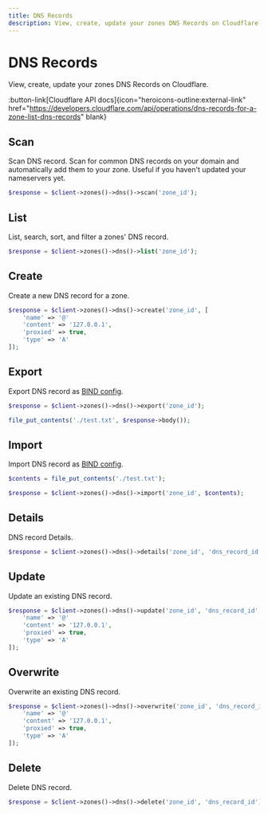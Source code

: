 ```yaml
---
title: DNS Records
description: View, create, update your zones DNS Records on Cloudflare.
---
```


# DNS Records

View, create, update your zones DNS Records on Cloudflare.

:button-link[Cloudflare API docs]{icon="heroicons-outline:external-link" href="https://developers.cloudflare.com/api/operations/dns-records-for-a-zone-list-dns-records" blank}

## Scan

Scan DNS record. Scan for common DNS records on your domain and automatically add them to your zone. Useful if you haven't updated your nameservers yet.

```php [php]
$response = $client->zones()->dns()->scan('zone_id');
```

## List

List, search, sort, and filter a zones' DNS record.

```php [php]
$response = $client->zones()->dns()->list('zone_id');
```

## Create

Create a new DNS record for a zone.

```php [php]
$response = $client->zones()->dns()->create('zone_id', [
    'name' => '@'
    'content' => '127.0.0.1',
    'proxied' => true,
    'type' => 'A'
]);
```

## Export

Export DNS record as [BIND config](https://en.wikipedia.org/wiki/Zone_file).

```php [php]
$response = $client->zones()->dns()->export('zone_id');

file_put_contents('./test.txt', $response->body());
```

## Import

Import DNS record as [BIND config](https://en.wikipedia.org/wiki/Zone_file).

```php [php]
$contents = file_put_contents('./test.txt');

$response = $client->zones()->dns()->import('zone_id', $contents);
```

## Details

DNS record Details.

```php [php]
$response = $client->zones()->dns()->details('zone_id', 'dns_record_id');
```

## Update

Update an existing DNS record.

```php [php]
$response = $client->zones()->dns()->update('zone_id', 'dns_record_id', [
    'name' => '@'
    'content' => '127.0.0.1',
    'proxied' => true,
    'type' => 'A'
]);
```

## Overwrite

Overwrite an existing DNS record.

```php [php]
$response = $client->zones()->dns()->overwrite('zone_id', 'dns_record_id', [
    'name' => '@'
    'content' => '127.0.0.1',
    'proxied' => true,
    'type' => 'A'
]);
```

## Delete

Delete DNS record.

```php [php]
$response = $client->zones()->dns()->delete('zone_id', 'dns_record_id');
```